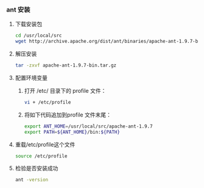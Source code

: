 ### **ant 安装**

1. 下载安装包
    ```bash
    cd /usr/local/src
    wget http://archive.apache.org/dist/ant/binaries/apache-ant-1.9.7-bin.tar.gz
    ```
2. 解压安装
    ```bash
    tar -zxvf apache-ant-1.9.7-bin.tar.gz
    ```
3. 配置环境变量

    1. 打开 /etc/ 目录下的 profile 文件：
        ```bash
        vi + /etc/profile
        ```
    2. 将如下代码追加到profile 文件末尾：
        ```bash
        export ANT_HOME=/usr/local/src/apache-ant-1.9.7
        export PATH=${ANT_HOME}/bin:${PATH}
        ```
4. 重载/etc/profile这个文件
    ```bash
    source /etc/profile
    ```
5. 检验是否安装成功
    ```bash
    ant -version 
    ```